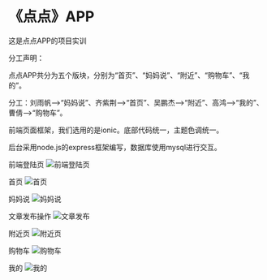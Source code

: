 # 《点点》APP
这是点点APP的项目实训

分工声明：

点点APP共分为五个版块，分别为“首页”、“妈妈说”、“附近”、“购物车”、“我的”。

分工：刘雨帆-->“妈妈说”、齐紫荆-->“首页”、吴鹏杰-->“附近”、高鸿-->“我的”、曹倩-->“购物车”。

前端页面框架，我们选用的是ionic。底部代码统一，主题色调统一。

后台采用node.js的express框架编写，数据库使用mysql进行交互。

前端登陆页
![前端登陆页](./front/resorces/login.png)

首页
![首页](./front/resorces/about.png)

妈妈说
![妈妈说](./front/resorces/mom-say.png)

文章发布操作
![文章发布](./front/resorces/write.png)

附近页
![附近页](./front/resorces/fujin.png)

购物车
![购物车](./front/resorces/car.png)

我的
![我的](./front/resorces/mine.png)
